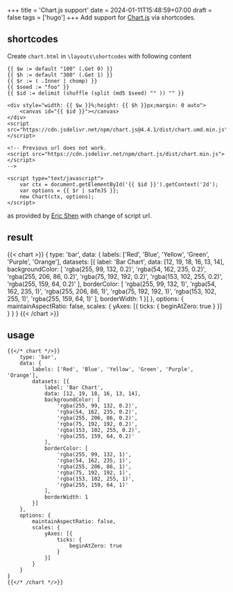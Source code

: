 +++
title = 'Chart.js support'
date = 2024-01-11T15:48:59+07:00
draft = false
tags = ['hugo']
+++
Add support for [Chart.js](https://www.chartjs.org/) via shortcodes.


## shortcodes
Create `chart.html` in `\layouts\shortcodes` with following content

```
{{ $w := default "100" (.Get 0) }}
{{ $h := default "300" (.Get 1) }}
{{ $r := ( .Inner | chomp) }}
{{ $seed := "foo" }}
{{ $id := delimit (shuffle (split (md5 $seed) "" )) "" }}

<div style="width: {{ $w }}%;height: {{ $h }}px;margin: 0 auto">
    <canvas id="{{ $id }}"></canvas>
</div>
<script src="https://cdn.jsdelivr.net/npm/chart.js@4.4.1/dist/chart.umd.min.js"></script>

<!-- Previous url does not work.
<script src="https://cdn.jsdelivr.net/npm/chart.js/dist/chart.min.js"></script>
-->

<script type="text/javascript">
    var ctx = document.getElementById('{{ $id }}').getContext('2d');
    var options = {{ $r | safeJS }};
    new Chart(ctx, options);
</script>
```

as provided by [Eric Shen](https://github.com/shen-yu/hugo-chart/blob/master/layouts/shortcodes/chart.html) with change of script url.


## result
{{< chart >}}
{
    type: 'bar',
    data: {
        labels: ['Red', 'Blue', 'Yellow', 'Green', 'Purple', 'Orange'],
        datasets: [{
            label: 'Bar Chart',
            data: [12, 19, 18, 16, 13, 14],
            backgroundColor: [
                'rgba(255, 99, 132, 0.2)',
                'rgba(54, 162, 235, 0.2)',
                'rgba(255, 206, 86, 0.2)',
                'rgba(75, 192, 192, 0.2)',
                'rgba(153, 102, 255, 0.2)',
                'rgba(255, 159, 64, 0.2)'
            ],
            borderColor: [
                'rgba(255, 99, 132, 1)',
                'rgba(54, 162, 235, 1)',
                'rgba(255, 206, 86, 1)',
                'rgba(75, 192, 192, 1)',
                'rgba(153, 102, 255, 1)',
                'rgba(255, 159, 64, 1)'
            ],
            borderWidth: 1
        }]
    },
    options: {
        maintainAspectRatio: false,
        scales: {
            yAxes: [{
                ticks: {
                    beginAtZero: true
                }
            }]
        }
    }
}
{{< /chart >}}


## usage

```
{{</* chart */>}}
    type: 'bar',
    data: {
        labels: ['Red', 'Blue', 'Yellow', 'Green', 'Purple', 'Orange'],
        datasets: [{
            label: 'Bar Chart',
            data: [12, 19, 18, 16, 13, 14],
            backgroundColor: [
                'rgba(255, 99, 132, 0.2)',
                'rgba(54, 162, 235, 0.2)',
                'rgba(255, 206, 86, 0.2)',
                'rgba(75, 192, 192, 0.2)',
                'rgba(153, 102, 255, 0.2)',
                'rgba(255, 159, 64, 0.2)'
            ],
            borderColor: [
                'rgba(255, 99, 132, 1)',
                'rgba(54, 162, 235, 1)',
                'rgba(255, 206, 86, 1)',
                'rgba(75, 192, 192, 1)',
                'rgba(153, 102, 255, 1)',
                'rgba(255, 159, 64, 1)'
            ],
            borderWidth: 1
        }]
    },
    options: {
        maintainAspectRatio: false,
        scales: {
            yAxes: [{
                ticks: {
                    beginAtZero: true
                }
            }]
        }
    }
}
{{</* /chart */>}}
```